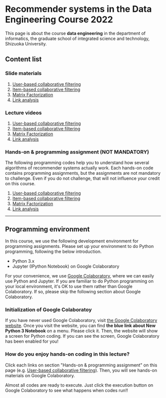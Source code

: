 # Recommender systems in the Data Engineering Course 2022
This page is about the course **data engineering** in the department of informatics, the graduate school of integrated science and technology, Shizuoka University.

## Content list
### Slide materials
1. [User-based collaborative filtering](https://speakerdeck.com/trycycle/recommender-systems-part-1)
2. [Item-based collaborative filtering](https://speakerdeck.com/trycycle/recommender-systems-part-2)
3. [Matrix Factorization](https://speakerdeck.com/trycycle/recommender-systems-part-3)
4. [Link analysis](https://speakerdeck.com/trycycle/recommender-systems-part-4)
<!-- 5. [Course assignment (University Office365 account is needed to access)](https://scii-my.sharepoint.com/:b:/g/personal/yusuke_yamamoto_cii_shizuoka_ac_jp/EQImve4xzitInA_-d83TaP4BS1qoCOnMAbXYKO8wo1TNZg?e=3droX1) -->

### Lecture videos
1. [User-based collaborative filtering](https://youtu.be/sK3sAOFTTDc)
2. [Item-based collaborative filtering](https://youtu.be/NRGPN2wDKSU)
3. [Matrix Factorization](https://youtu.be/kEuinjVqudA)
4. [Link analysis](https://youtu.be/w2gwClrXCI0)

### Hands-on & programming assignment (NOT MANDATORY)
The following programming codes help you to understand how several algorithms of recommender systems actually work. Each hands-on code contains programming assignments, but the assignments are not mandatory to challenge. Even if you do not challenge, that will not influence your credit on this course.

1. [User-based collaborative filtering](https://colab.research.google.com/github/hontolab-courses/recommender-systems-2022/blob/main/notebook/1c-user-based-cf.ipynb)
2. [Item-based collaborative filtering](https://colab.research.google.com/github/hontolab-courses/recommender-systems-2022/blob/main/notebook/2c-item-based-cf.ipynb)
3. [Matrix Factorization](https://colab.research.google.com/github/hontolab-courses/recommender-systems-2022/blob/main/notebook/3c-matrix-factorization.ipynb)
4. [Link analysis](https://colab.research.google.com/github/hontolab-courses/recommender-systems-2022/blob/main/notebook/4c-link-analysis.ipynb)

<!-- ### Sample answer to programming assignment -->
<!-- 1. [User-based collaborative filtering](https://colab.research.google.com/github/hontolab-courses/recommender-systems-2022/blob/main/notebook/1a-user-based-cf.ipynb) -->
<!-- 2. [Item-based collaborative filtering](https://colab.research.google.com/github/hontolab-courses/recommender-systems-2022/blob/main/notebook/2a-item-based-cf.ipynb) -->

---
## Programming environment
In this course, we use the following development environment for programming assignments. Please set up your environment to do Python programming, following the below introduction.
* Python 3.x
* Jupyter (IPython Notebook) on Google Colaboratory

For your convenience, we use [Google Colaboratory](https://colab.research.google.com/), where we can easily use Python and Jupyter.
If you are familiar to do Python programming on your local environment, it's OK to use them rather than Google Colaboratory.
If so, please skip the following section about Google Colaboratory.

### Initialization of Google Colaboratoy
If you have never used Google Colaboratory, visit [the Google Colaboratory website](https://colab.research.google.com/).
Once you visit the website, you can find **the blue link about New Python 3 Notebook** on a menu.
Please click it.
Then, the website will show a screen for Python coding.
If you can see the screen, Google Colaboratory has been enabled for you!

### How do you enjoy hands-on coding in this lecture?
Click each links on section "Hands-on & programming assignment" on this page (e.g. [User-based collaborative filtering](https://colab.research.google.com/github/hontolab-courses/recommender-systems-2022/blob/main/notebook/1c-user-based-cf.ipynb)).
Then, you will see hands-on materials on Google Colaboratory.

Almost all codes are ready to execute.
Just click the execution button on Google Colaboratory to see what happens when codes run!!
